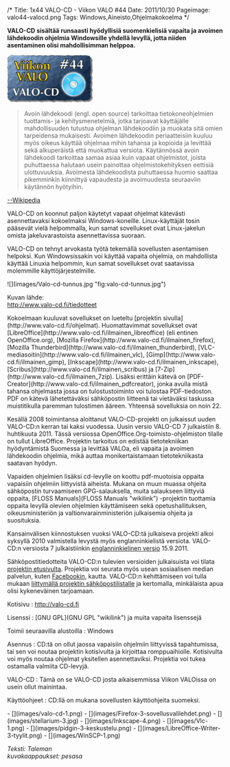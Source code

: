 /*
Title: 1x44 VALO-CD - Viikon VALO #44
Date: 2011/10/30
Pageimage: valo44-valocd.png
Tags: Windows,Aineisto,Ohjelmakokoelma
*/

**VALO-CD sisältää runsaasti hyödyllisiä suomenkielisiä vapaita ja
avoimen lähdekoodin ohjelmia Windowsille yhdellä levyllä, jotta niiden
asentaminen olisi mahdollisimman helppoa.**

![](images/valo44-valocd.png "valo44-valocd.png")

> Avoin lähdekoodi (engl. open source) tarkoittaa
> tietokoneohjelmien tuottamis- ja kehitysmenetelmiä, jotka tarjoavat
> käyttäjälle mahdollisuuden tutustua ohjelman lähdekoodiin ja muokata
> sitä omien tarpeidensa mukaisesti. Avoimen lähdekoodin periaatteisiin
> kuuluu myös oikeus käyttää ohjelmaa mihin tahansa ja kopioida ja
> levittää sekä alkuperäistä että muokattua versiota. Käytännössä avoin
> lähdekoodi tarkoittaa samaa asiaa kuin vapaat ohjelmistot, joista
> puhuttaessa halutaan usein painottaa ohjelmistokehityksen eettisiä
> ulottuvuuksia. Avoimesta lähdekoodista puhuttaessa huomio saattaa
> pikemminkin kiinnittyä vapaudesta ja avoimuudesta seuraaviin käytännön
> hyötyihin.

[--Wikipedia](http://fi.wikipedia.org/wiki/Avoin_lähdekoodi)

VALO-CD on koonnut paljon käytetyt vapaat ohjelmat kätevästi
asennettavaksi kokoelmaksi Windows-koneille. Linux-käyttäjät tosin
pääsevät vielä helpommalla, kun samat sovellukset ovat Linux-jakelun
omista jakeluvarastoista asennettavissa suoraan.

VALO-CD on tehnyt arvokasta työtä tekemällä sovellusten asentamisen
helpoksi. Kun Windowsissakin voi käyttää vapaita ohjelmia, on
mahdollista käyttää Linuxia helpommin, kun samat sovellukset ovat
saatavissa molemmille käyttöjärjestelmille.
<div class="rightimage" markdown="1">
![](images/Valo-cd-tunnus.jpg "fig:valo-cd-tunnus.jpg")

Kuvan lähde: <br />
<http://www.valo-cd.fi/tiedotteet>
</div>
Kokoelmaan kuuluvat
sovellukset on lueteltu [projektin
sivulla](http://www.valo-cd.fi/ohjelmat). Huomattavimmat sovellukset
ovat [LibreOffice](http://www.valo-cd.fi/ilmainen_libreoffice) (eli
entinen OpenOffice.org), [Mozilla
Firefox](http://www.valo-cd.fi/ilmainen_firefox), [Mozilla
Thunderbird](http://www.valo-cd.fi/ilmainen_thunderbird),
[VLC-mediasoitin](http://www.valo-cd.fi/ilmainen_vlc),
[Gimp](http://www.valo-cd.fi/ilmainen_gimp),
[Inkscape](http://www.valo-cd.fi/ilmainen_inkscape),
[Scribus](http://www.valo-cd.fi/ilmainen_scribus) ja
[7-Zip](http://www.valo-cd.fi/ilmainen_7zip). Lisäksi erittäin kätevä on
[PDF-Creator](http://www.valo-cd.fi/ilmainen_pdfcreator), jonka avulla
mistä tahansa ohjelmasta jossa on tulostustoiminto voi tulostaa
PDF-tiedoston. PDF on kätevä lähetettäväksi sähköpostin liitteenä tai
vietäväksi taskussa muistitikulla paremman tulostimen ääreen. Yhteensä
sovelluksia on noin 22.

Kesällä 2008 toimintansa aloittanut VALO-CD-projekti on julkaissut uuden
VALO-CD:n kerran tai kaksi vuodessa. Uusin versio VALO-CD 7 julkaistiin 8.
huhtikuuta 2011. Tässä versiossa OpenOffice.Org-toimisto-ohjelmiston
tilalle on tullut LibreOffice. Projektin tarkoitus on edistää
tietotekniikan hyödyntämistä Suomessa ja levittää VALOa, eli vapaita ja
avoimen lähdekoodin ohjelmia, mikä auttaa monikertaistamaan
tietotekniikasta saatavan hyödyn.

Vapaiden ohjelmien lisäksi cd-levylle on koottu pdf-muotoisia oppaita
vapaisiin ohjelmiin liittyvistä aiheista. Mukana on muun muassa ohjeita
sähköpostin turvaamiseen GPG-salauksella, muita salaukseen liittyviä
oppaita, [FLOSS Manuals](FLOSS Manuals "wikilink") -projektin tuottamia
oppaita levyllä olevien ohjelmien käyttämiseen sekä opetushallituksen,
oikeusministeriön ja valtionvarainministeriön julkaisemia ohjeita ja
suosituksia.

Kansainvälisen kiinnostuksen vuoksi VALO-CD:tä julkaiseva projekti alkoi
syksyllä 2010 valmistella levystä myös englanninkielistä versiota.
VALO-CD:n versiosta 7 julkaistiinkin [englanninkielinen
versio](http://www.valo-cd.org) 15.9.2011.

Sähköpostitiedotteita VALO-CD:n tulevien versioiden julkaisuista voi
tilata [projektin etusivulta](http://www.valo-cd.fi). Projektia voi
seurata myös usean sosiaalisen median palvelun, kuten
[Facebookin](http://www.facebook.com/pages/VALO-CD-Parhaat-vapaat-ohjelmat-Windowsille/76061677970),
kautta. VALO-CD:n kehittämiseen voi tulla mukaan [liittymällä projektin
sähköpostilistalle](http://www.valo-cd.fi/osallistu) ja kertomalla,
minkälaista apua olisi kykeneväinen tarjoamaan.

Kotisivu
:   <http://valo-cd.fi>

Lisenssi
:   [GNU GPL](GNU GPL "wikilink") ja muita vapaita lisenssejä

Toimii seuraavilla alustoilla
:   Windows

Asennus
:   CD:tä on ollut jaossa vapaisiin ohjelmiin liittyvissä tapahtumissa,
    tai sen voi noutaa projektin kotisivulta ja kirjoittaa
    romppuaihiolle. Kotisivulta voi myös noutaa ohjelmat yksitellen
    asennettaviksi. Projektia voi tukea ostamalla valmiita CD-levyjä.

VALO-CD
:   Tämä on se VALO-CD josta aikaisemmissa Viikon VALOissa on usein
    ollut mainintaa.

Käyttöohjeet
:   CD:llä on mukana sovellusten käyttöohjeita suomeksi.

<div class="psgallery" markdown="1">
-   [](images/valo-cd-1.png)
-   [](images/Firefox-3-sovellusvalilehdet.png)
-   [](images/stellarium-3.jpg)
-   [](images/Inkscape-4.png)
-   [](images/Vlc-1.png)
-   [](images/pidgin-3-keskustelu.png)
-   [](images/LibreOffice-Writer-3-tyylit.png)
-   [](images/WinSCP-1.png)
</div>

*Teksti: Taleman* <br />
*kuvakaappaukset: pesasa*
